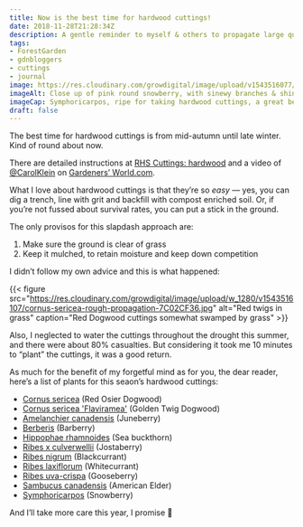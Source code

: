 ```yaml
---
title: Now is the best time for hardwood cuttings!
date: 2018-11-28T21:28:34Z
description: A gentle reminder to myself & others to propagate large quantities of hardwood cuttings – they’re so simple & quick, and the rewards are bountiful
tags: 
- ForestGarden
- gdnbloggers
- cuttings
- journal
image: https://res.cloudinary.com/growdigital/image/upload/v1543516077/symphoricarpos-0FAF5409.jpg
imageAlt: Close up of pink round snowberry, with sinewy branches & shiny leaves
imageCap: Symphoricarpos, ripe for taking hardwood cuttings, a great bee & wildlife plant as well as solid hedge that does well in the shade
draft: false
---
```


The best time for hardwood cuttings is from mid-autumn until late winter. Kind of round about now. 

There are detailed instructions at [RHS Cuttings: hardwood](https://www.rhs.org.uk/advice/profile?pid=387) and a video of [@CarolKlein](https://twitter.com/CarolKlein) on [Gardeners’ World.com](https://www.gardenersworld.com/how-to/grow-plants/how-to-take-hardwood-cuttings-in-autumn/). 

What I love about hardwood cuttings is that they’re so _easy_ — yes, you can dig a trench, line with grit and backfill with compost enriched soil. Or, if you’re not fussed about survival rates, you can put a stick in the ground.

The only provisos for this slapdash approach are: 

1. Make sure the ground is clear of grass
2. Keep it mulched, to retain moisture and keep down competition

I didn’t follow my own advice and this is what happened:

{{< figure src="https://res.cloudinary.com/growdigital/image/upload/w_1280/v1543516107/cornus-sericea-rough-propagation-7C02CF36.jpg" alt="Red twigs in grass" caption="Red Dogwood cuttings somewhat swamped by grass" >}}

Also, I neglected to water the cuttings throughout the drought this summer, and there were about 80% casualties. But considering it took me 10 minutes to “plant” the cuttings, it was a good return.

As much for the benefit of my forgetful mind as for you, the dear reader, here’s a list of plants for this seaon’s hardwood cuttings:

* [Cornus sericea](https://pfaf.org/user/Plant.aspx?LatinName=Cornus+sericea) (Red Osier Dogwood)
* [Cornus sericea 'Flaviramea'](https://www.rhs.org.uk/Plants/4412/i-Cornus-sericea-i-Flaviramea/Details) (Golden Twig Dogwood)
* [Amelanchier canadensis](https://pfaf.org/user/plant.aspx?LatinName=Amelanchier+canadensis) (Juneberry)
* [Berberis](https://en.wikipedia.org/wiki/Berberis) (Barberry)
* [Hippophae rhamnoides](https://pfaf.org/user/Plant.aspx?LatinName=Hippophae+rhamnoides) (Sea buckthorn)
* [Ribes x culverwellii](https://pfaf.org/user/Plant.aspx?LatinName=Ribes+x+culverwellii) (Jostaberry)
* [Ribes nigrum](https://pfaf.org/user/Plant.aspx?LatinName=Ribes+nigrum) (Blackcurrant)
* [Ribes laxiflorum](https://pfaf.org/user/Plant.aspx?LatinName=Ribes+laxiflorum) (Whitecurrant)
* [Ribes uva-crispa](https://pfaf.org/user/Plant.aspx?LatinName=Ribes+uva-crispa) (Gooseberry)
* [Sambucus canadensis](https://pfaf.org/user/Plant.aspx?LatinName=Sambucus+canadensis) (American Elder)
* [Symphoricarpos](https://en.wikipedia.org/wiki/Symphoricarpos) (Snowberry)

And I’ll take more care this year, I promise 🙂
